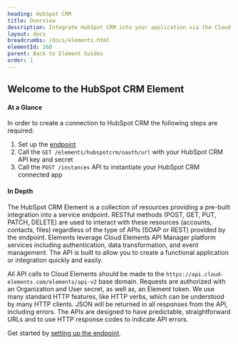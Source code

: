 ```yaml
---
heading: HubSpot CRM
title: Overview
description: Integrate HubSpot CRM into your application via the Cloud Elements APIs.
layout: docs
breadcrumbs: /docs/elements.html
elementId: 168
parent: Back to Element Guides
order: 1
---
```


## Welcome to the HubSpot CRM Element


#### At a Glance

In order to create a connection to HubSpot CRM the following steps are required:

1. Set up the [endpoint](hubspot-crm-endpoint-setup.html)
2. Call the `GET /elements/hubspotcrm/oauth/url` with your HubSpot CRM API key and secret
3. Call the `POST /instances` API to instantiate your HubSpot CRM connected app

#### In Depth

The HubSpot CRM Element is a collection of resources providing a pre-built integration into a service endpoint. RESTful methods (POST, GET, PUT, PATCH, DELETE) are used to interact with these resources (accounts, contacts, files) regardless of the type of APIs (SOAP or REST) provided by the endpoint. Elements leverage Cloud Elements API Manager platform services including authentication, data transformation, and event management.  The API is built to allow you to create a functional application or integration quickly and easily.

All API calls to Cloud Elements should be made to the `https://api.cloud-elements.com/elements/api-v2` base domain. Requests are authorized with an Organization and User secret, as well as, an Element token.  We use many standard HTTP features, like HTTP verbs, which can be understood by many HTTP clients. JSON will be returned in all responses from the API, including errors. The APIs are designed to have predictable, straightforward URLs and to use HTTP response codes to indicate API errors.

Get started by [setting up the endpoint](hubspot-crm-endpoint-setup.html).
